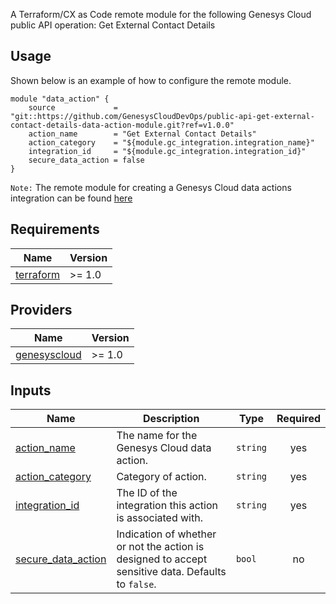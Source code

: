 A Terraform/CX as Code remote module for the following Genesys Cloud public API operation: Get External Contact Details

## Usage

Shown below is an example of how to configure the remote module.

```hcl
module "data_action" {
    source             = "git::https://github.com/GenesysCloudDevOps/public-api-get-external-contact-details-data-action-module.git?ref=v1.0.0"
    action_name        = "Get External Contact Details"
    action_category    = "${module.gc_integration.integration_name}"
    integration_id     = "${module.gc_integration.integration_id}"
    secure_data_action = false
}
```

`Note:` The remote module for creating a Genesys Cloud data actions integration can be found [here](https://github.com/GenesysCloudDevOps/public-api-data-actions-integration-module "Opens github.com/GenesysCloudDevOps/public-api-data-actions-integration-module")

## Requirements

| Name | Version |
|------|---------|
| <a name="provider_terraform"></a>[terraform](https://www.terraform.io/) | >= 1.0 |

## Providers

| Name | Version |
|------|---------|
| <a name="provider_genesyscloud"></a> [genesyscloud](https://registry.terraform.io/providers/MyPureCloud/genesyscloud/latest) | >= 1.0|


## Inputs

| Name | Description | Type | Required |
|------|-------------|------|:--------:|
| <a name="action_name"></a> [action_name](#action\_\name)  | The name for the Genesys Cloud data action. | `string` | yes |
| <a name="action_category"></a> [action_category](#action\_\category)  | Category of action. | `string` | yes |
| <a name="integration_id"></a> [integration_id](#integration\_\id)  | The ID of the integration this action is associated with. | `string` | yes |
| <a name="secure_data_action"></a> [secure_data_action](#integration\_\id)  | Indication of whether or not the action is designed to accept sensitive data. Defaults to `false`. | `bool` | no |